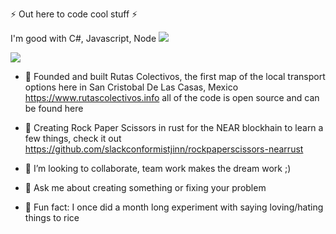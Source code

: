 
⚡ Out here to code cool stuff ⚡

I'm good with C#, Javascript, Node
<img src="https://img.shields.io/badge/JavaScript-F7DF1E?style=flat&labelColor=ffffff&logoColor=F7DF1E&logo=javascript">

<img src="https://img.shields.io/badge/Node.js-339933?style=flat&labelColor=1e2122&logoColor=339933&logo=node.js">



- 🔭 Founded and built Rutas Colectivos, the first map of the local transport options here in San Cristobal De Las Casas, Mexico https://www.rutascolectivos.info all of the code is open source and can be found here

- 🌱 Creating Rock Paper Scissors in rust for the NEAR blockhain to learn a few things, check it out https://github.com/slackconformistjinn/rockpaperscissors-nearrust

- 👯 I’m looking to collaborate, team work makes the dream work ;)

- 💬 Ask me about creating something or fixing your problem

- 🌈 Fun fact: I once did a month long experiment with saying loving/hating things to rice
